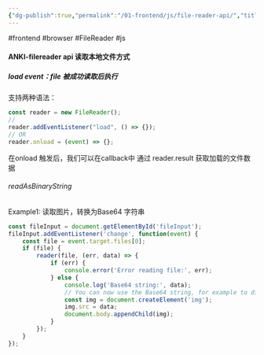 ```yaml
---
{"dg-publish":true,"permalink":"/01-frontend/js/file-reader-api/","title":"文件常用api 记录","created":"2024-06-04T11:20:09.000+08:00","updated":"2024-06-04T11:20:09.000+08:00"}
---
```


#frontend #browser #FileReader
#js
#### ANKI-filereader api 读取本地文件方式
##### load event：file 被成功读取后执行
支持两种语法：
```js
const reader = new FileReader();
//
reader.addEventListener("load", () => {});
// OR
reader.onload = (event) => {};
```
在onload 触发后，我们可以在callback中 通过 reader.result 获取加载的文件数据
###### readAsBinaryString
Example1: 读取图片，转换为Base64 字符串

```js
const fileInput = document.getElementById('fileInput');
fileInput.addEventListener('change', function(event) {
	const file = event.target.files[0];
	if (file) {
		reader(file, (err, data) => {
			if (err) {
				console.error('Error reading file:', err);
			} else {
				console.log('Base64 string:', data);
				// You can now use the Base64 string, for example to display the image
				const img = document.createElement('img');
				img.src = data;
				document.body.appendChild(img);
			}
		});
	}
});
```

